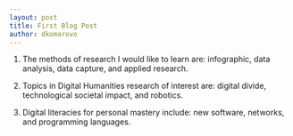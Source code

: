 ```yaml
---
layout: post
title: First Blog Post
author: dkomarovo
---
```


1. The methods of research I would like to learn are: infographic, data analysis, data capture, and applied research.

2. Topics in Digital Humanities research of interest are: digital divide, technological societal impact, and robotics.

3. Digital literacies for personal mastery include: new software, networks, and programming languages.
